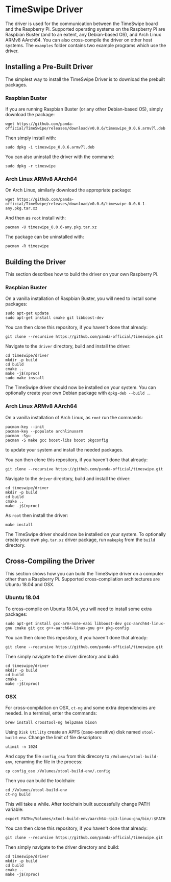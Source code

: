 # TimeSwipe Driver

The driver is used for the communication between the TimeSwipe board and the Raspberry Pi.
Supported operating systems on the Raspberry Pi are Raspbian Buster (and to an extent, any Debian-based OS), and Arch Linux ARMv8 AArch64.
You can also cross-compile the driver on other host systems.
The `examples` folder contains two example programs which use the driver.


## Installing a Pre-Built Driver

The simplest way to install the TimeSwipe Driver is to download the prebuilt packages.


### Raspbian Buster

If you are running Raspbian Buster (or any other Debian-based OS), simply download the package:

```
wget https://github.com/panda-official/TimeSwipe/releases/download/v0.0.6/timeswipe_0.0.6.armv7l.deb
```

Then simply install with:

```
sudo dpkg -i timeswipe_0.0.6.armv7l.deb
```

You can also uninstall the driver with the command:

```
sudo dpkg -r timeswipe
```


### Arch Linux ARMv8 AArch64

On Arch Linux, similarly download the appropriate package:

```
wget https://github.com/panda-official/TimeSwipe/releases/download/v0.0.6/timeswipe-0.0.6-1-any.pkg.tar.xz
```

And then as `root` install with:

```
pacman -U timeswipe_0.0.6-any.pkg.tar.xz
```

The package can be uninstalled with:

```
pacman -R timeswipe
```


## Building the Driver

This section describes how to build the driver on your own Raspberry Pi.


### Raspbian Buster

On a vanilla installation of Raspbian Buster, you will need to install some packages:

```
sudo apt-get update
sudo apt-get install cmake git libboost-dev
```

You can then clone this repository, if you haven't done that already:

```
git clone --recursive https://github.com/panda-official/timeswipe.git
```

Navigate to the `driver` directory, build and install the driver:

```
cd timeswipe/driver
mkdir -p build
cd build
cmake ..
make -j$(nproc)
sudo make install
```

The TimeSwipe driver should now be installed on your system.
You can optionally create your own Debian package with `dpkg-deb --build .`.


### Arch Linux ARMv8 AArch64

On a vanilla installation of Arch Linux, as `root` run the commands:

```
pacman-key --init
pacman-key --populate archlinuxarm
pacman -Syu
pacman -S make gcc boost-libs boost pkgconfig
```

to update your system and install the needed packages.

You can then clone this repository, if you haven't done that already:

```
git clone --recursive https://github.com/panda-official/timeswipe.git
```

Navigate to the `driver` directory, build and install the driver:

```
cd timeswipe/driver
mkdir -p build
cd build
cmake ..
make -j$(nproc)
```

As `root` then install the driver:

```
make install
```

The TimeSwipe driver should now be installed on your system.
To optionally create your own `pkg.tar.xz` driver package, run `makepkg` from the `build` directory.


## Cross-Compiling the Driver

This section shows how you can build the TimeSwipe driver on a computer other than a Raspberry Pi.
Supported cross-compilation architectures are Ubuntu 18.04 and OSX.


### Ubuntu 18.04

To cross-compile on Ubuntu 18.04, you will need to install some extra packages:

```
sudo apt-get install gcc-arm-none-eabi libboost-dev gcc-aarch64-linux-gnu cmake git gcc g++-aarch64-linux-gnu g++ pkg-config
```

You can then clone this repository, if you haven't done that already:

```
git clone --recursive https://github.com/panda-official/timeswipe.git
```

Then simply navigate to the driver directory and build:

```
cd timeswipe/driver
mkdir -p build
cd build
cmake ..
make -j$(nproc)
```


### OSX

For cross-compilation on OSX, `ct-ng` and some extra dependencies are needed.
In a terminal, enter the commands:

```
brew install crosstool-ng help2man bison
```

Using `Disk Utility` create an APFS (case-sensitive) disk named `xtool-build-env`.
Change the limit of file descriptors:

```
ulimit -n 1024
```

And copy the file `config_osx` from this direcory to `/Volumes/xtool-build-env`, renaming the file in the process:

```
cp config_osx /Volumes/xtool-build-env/.config
```

Then you can build the toolchain:
```
cd /Volumes/xtool-build-env
ct-ng build
```

This will take a while.
After toolchain built successfully change PATH variable:
```
export PATH=/Volumes/xtool-build-env/aarch64-rpi3-linux-gnu/bin/:$PATH
```

You can then clone this repository, if you haven't done that already:

```
git clone --recursive https://github.com/panda-official/timeswipe.git
```

Then simply navigate to the driver directory and build:

```
cd timeswipe/driver
mkdir -p build
cd build
cmake ..
make -j$(nproc)
```


